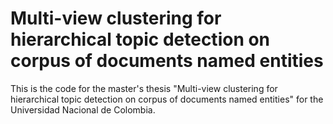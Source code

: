 # Multi-view clustering for hierarchical topic detection on corpus of documents named entities
 
This is the code for the master's thesis "Multi-view clustering for hierarchical topic detection on corpus of documents named entities" for the Universidad Nacional de Colombia.

